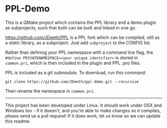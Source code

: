 PPL-Demo
========

This is a QMake project which contains the PPL library and a demo plugin as subprojects, such that both can be built and linked in one go.

https://github.com/JDeeth/PPL is a PPL fork which can be compiled, still as a static library, as a subproject. Just add `subproject` to the CONFIG list.

Rather than defining your PPL namespace with a command line flag, the `#define PRIVATENAMESPACE=<your unique identifier>` is stored in `common.pri`, which is then included in the plugin and PPL .pro files.

PPL is included as a *git submodule*. To download, run this command:

    git clone https://github.com/JDeeth/ppl-demo.git --recursive

Then rename the namespace in `common.pri`.

---

This project has been developed under Linux. It should work under OSX and Windows too - if it doesn't, and you're able to make changes so it compiles, please send us a pull request! If it does work, let us know so we can update this readme.

